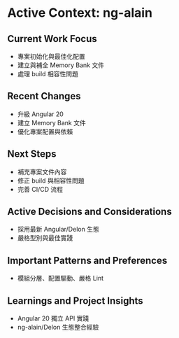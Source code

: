 # Active Context: ng-alain

## Current Work Focus
- 專案初始化與最佳化配置
- 建立與補全 Memory Bank 文件
- 處理 build 相容性問題

## Recent Changes
- 升級 Angular 20
- 建立 Memory Bank 文件
- 優化專案配置與依賴

## Next Steps
- 補充專案文件內容
- 修正 build 與相容性問題
- 完善 CI/CD 流程

## Active Decisions and Considerations
- 採用最新 Angular/Delon 生態
- 嚴格型別與最佳實踐

## Important Patterns and Preferences
- 模組分層、配置驅動、嚴格 Lint

## Learnings and Project Insights
- Angular 20 獨立 API 實踐
- ng-alain/Delon 生態整合經驗 
